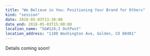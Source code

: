 ```yaml
---
title: "We Believe in You: Positioning Your Brand for Others"
kind: "session"
date: 2018-05-03T13:30:00
date_end: 2018-05-03T15:00:00
location_name: "S&#124;I OutPost"
location_address: "1100 Washington Ave, Golden, CO 80401"
---
```


Details coming soon!
